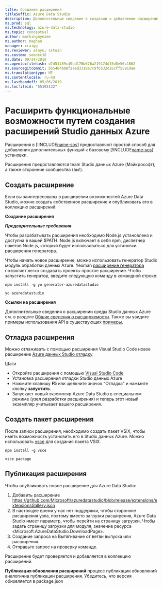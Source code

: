 ```yaml
---
title: Создание расширений
titleSuffix: Azure Data Studio
description: Дополнительные сведения о создании и добавлении расширения в студию данных Azure
ms.prod: sql
ms.technology: azure-data-studio
ms.topic: conceptual
author: markingmyname
ms.author: maghan
manager: craigg
ms.reviewer: alayu; sstein
ms.custom: seodec18
ms.date: 09/24/2018
ms.openlocfilehash: d7d51459c49bd170b676a219474d35d8e50c1862
ms.sourcegitcommit: bb5484b08f2aed3319a7c9f6b32d26cff5591dae
ms.translationtype: MT
ms.contentlocale: ru-RU
ms.lasthandoff: 05/06/2019
ms.locfileid: "65105132"
---
```

# <a name="extend-the-functionality-by-creating-azure-data-studio-extensions"></a>Расширить функциональные возможности путем создания расширений Studio данных Azure

Расширения в [!INCLUDE[name-sos](../includes/name-sos-short.md)] предоставляют простой способ для добавления дополнительных функций к базовому [!INCLUDE[name-sos](../includes/name-sos-short.md)] установки.

Расширения предоставляются team Studio данных Azure (Майкрософт), а также сторонние сообщества (вы!).


## <a name="author-an-extension"></a>Создать расширение

Если вы заинтересованы в расширении возможностей Azure Data Studio, можно создать собственное расширение и опубликовать его в коллекцию расширений.

**Создание расширения**

***Предварительные требования***

Чтобы разрабатывать расширения необходимо Node.js установлена и доступна в вашей $PATH. Node.js включает в себя npm, диспетчер пакетов Node.js, который будет использоваться для установки расширения генератора.

Чтобы начать новое расширение, можно использовать генератор Studio модуль обработки данных Azure. Yeoman [расширение генератора](https://www.npmjs.com/package/generator-azuredatastudio) позволяет легко создавать проекты простое расширение. Чтобы запустить генератор, введите следующую команду в командной строке:

`npm install -g yo generator-azuredatastudio`

`yo azuredatastudio`


**Ссылки на расширения**

Дополнительные сведения о расширении среды Studio данных Azure см. в разделе [Общие сведения о расширяемости](extensibility.md). Также вы увидите примеры использования API в существующих [примеры](https://github.com/Microsoft/azuredatastudio/tree/master/samples).


## <a name="debug-an-extension"></a>Отладка расширения

Можно отлаживать с помощью расширения Visual Studio Code новое расширение [Azure данных Studio отладку](https://github.com/kevcunnane/sqlops-debug).

Шаги
- Откройте расширения с помощью [Visual Studio Code](https://code.visualstudio.com/)
- Установка расширения отладки Studio данных Azure
- Нажмите клавишу **F5** или щелкните значок "Отладка" и нажмите кнопку **запустить**.
- Запускает новый экземпляр Azure Data Studio в специальном режиме (узел разработки расширения) и теперь этот новый экземпляр учитывает вашего расширения.


## <a name="create-an-extension-package"></a>Создать пакет расширения

После записи расширения, необходимо создать пакет VSIX, чтобы иметь возможность установить его в Studio данных Azure. Можно использовать [vsce](https://github.com/Microsoft/vscode-vsce) для создания пакета VSIX.

`npm install -g vsce`

`vsce package`


## <a name="publish-an-extension"></a>Публикация расширения

Чтобы опубликовать новое расширение для Azure Data Studio:

1. Добавить расширение https://github.com/Microsoft/azuredatastudio/blob/release/extensions/extensionsGallery.json
2. В настоящее время у нас нет поддержки, чтобы сторонние расширения узла, поэтому вместо загрузки расширения, Azure Data Studio имеет параметр, чтобы перейти на страницу загрузки. Чтобы задать страницу загрузки для модуля, значение ресурса «Microsoft.AzureDataStudio.DownloadPage».
3. Создание запроса на Вытягивание от ветви выпуска или расширения.
4. Отправьте запрос на проверку команде.

Расширение будет проверяется и добавляется в коллекцию расширений.

**Публикация обновления расширений** процесс публикации обновлений аналогична публикации расширения. Убедитесь, что версия обновляется в package.json

